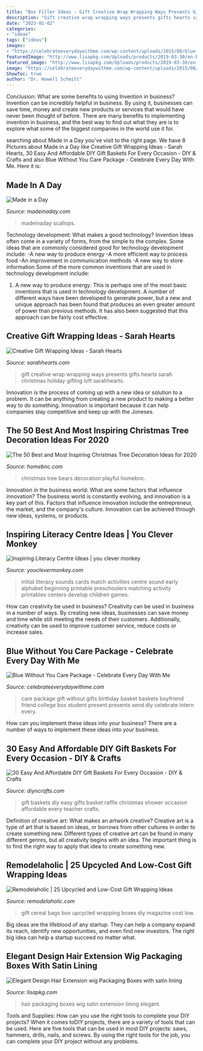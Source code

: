 ```yaml
---
title: "Box Filler Ideas : Gift Creative Wrap Wrapping Ways Presents Gifts Hearts Sarah Christmas Holiday Gifting Loft Sarahhearts"
description: "Gift creative wrap wrapping ways presents gifts hearts sarah christmas holiday gifting loft sarahhearts"
date: "2023-01-02"
categories:
- "ideas"
tags: ["ideas"]
images:
- "https://celebrateeverydaywithme.com/wp-content/uploads/2015/08/blue-without-you-care-package-2-500x500.jpg"
featuredImage: "http://www.lisapkg.com/Uploads/products/2019-03-30/en-Elegant-Design-Hair-Extension-wig-Packaging-Boxes-1.jpg"
featured_image: "http://www.lisapkg.com/Uploads/products/2019-03-30/en-Elegant-Design-Hair-Extension-wig-Packaging-Boxes-1.jpg"
image: "https://celebrateeverydaywithme.com/wp-content/uploads/2015/08/blue-without-you-care-package-2-500x500.jpg"
ShowToc: true
author: "Dr. Howell Schmitt"
---
```



Conclusion: What are some benefits to using Invention in business?
Invention can be incredibly helpful in business. By using it, businesses can save time, money and create new products or services that would have never been thought of before. There are many benefits to implementing invention in business, and the best way to find out what they are is to explore what some of the biggest companies in the world use it for.

	

		
searching about Made in a Day you've visit to the right page. We have 8 Pictures about Made in a Day like Creative Gift Wrapping Ideas - Sarah Hearts, 30 Easy And Affordable DIY Gift Baskets For Every Occasion - DIY &amp; Crafts and also Blue Without You Care Package - Celebrate Every Day With Me. Here it is:
		
    
## Made In A Day

<img loading=lazy src="https://madeinaday.com/wp-content/uploads/2019/03/baked-shells.jpg" onerror="this.onerror=null;this.src='https://tse1.mm.bing.net/th?id=OIP.VM994eVPOCf-3JuKUcAaeAHaLH&amp;pid=15.1';" alt="Made in a Day">

_Source: madeinaday.com_

>madeinaday scallops. 

	

Technology development: What makes a good technology?
Invention Ideas often come in a variety of forms, from the simple to the complex. Some ideas that are commonly considered good for technology development include: 
-A new way to produce energy 
-A more efficient way to process food 
-An improvement in communication methods 
-A new way to store information 
Some of the more common inventions that are used in technology development include:


1) A new way to produce energy: This is perhaps one of the most basic inventions that is used in technology development. A number of different ways have been developed to generate power, but a new and unique approach has been found that produces an even greater amount of power than previous methods. It has also been suggested that this approach can be fairly cost effective.

    
## Creative Gift Wrapping Ideas - Sarah Hearts

<img loading=lazy src="https://sarahhearts.com/wp-content/uploads/2015/12/loft-gifting-10.jpg" onerror="this.onerror=null;this.src='https://tse2.mm.bing.net/th?id=OIP.wqSCMlGsxQ4d-jmnMRJcHQHaJ4&amp;pid=15.1';" alt="Creative Gift Wrapping Ideas - Sarah Hearts">

_Source: sarahhearts.com_

>gift creative wrap wrapping ways presents gifts hearts sarah christmas holiday gifting loft sarahhearts. 

	

Innovation is the process of coming up with a new idea or solution to a problem. It can be anything from creating a new product to making a better way to do something. Innovation is important because it can help companies stay competitive and keep up with the Joneses.

    
## The 50 Best And Most Inspiring Christmas Tree Decoration Ideas For 2020

<img loading=lazy src="https://homebnc.com/homeimg/2016/11/28-christmas-tree-decoration-ideas-homebnc.jpg" onerror="this.onerror=null;this.src='https://tse1.mm.bing.net/th?id=OIP.guwZwgyJkFuNOhMW_4m5pwHaQD&amp;pid=15.1';" alt="The 50 Best and Most Inspiring Christmas Tree Decoration Ideas for 2020">

_Source: homebnc.com_

>christmas tree bears decoration playful homebnc. 

	

Innovation in the business world: What are some factors that influence innovation?
The business world is constantly evolving, and innovation is a key part of this. Factors that influence innovation include the entrepreneur, the market, and the company's culture. Innovation can be achieved through new ideas, systems, or products.

    
## Inspiring Literacy Centre Ideas | You Clever Monkey

<img loading=lazy src="https://3.bp.blogspot.com/-QM2HYij3Ydk/VtJPQbVtztI/AAAAAAAAJLI/vaprQJLYE3I/s1600/Initial%2BSounds%2BMatch%2BLiteracy%2BCenter.png" onerror="this.onerror=null;this.src='https://tse4.mm.bing.net/th?id=OIP.jzrH6aVwiX-SQDzJi38D3QHaF5&amp;pid=15.1';" alt="Inspiring Literacy Centre Ideas | you clever monkey">

_Source: youclevermonkey.com_

>initial literacy sounds cards match activities centre sound early alphabet beginning printable preschoolers matching activity printables centers develop children games. 

	

How can creativity be used in business?
Creativity can be used in business in a number of ways. By creating new ideas, businesses can save money and time while still meeting the needs of their customers. Additionally, creativity can be used to improve customer service, reduce costs or increase sales.

    
## Blue Without You Care Package - Celebrate Every Day With Me

<img loading=lazy src="https://celebrateeverydaywithme.com/wp-content/uploads/2015/08/blue-without-you-care-package-2-500x500.jpg" onerror="this.onerror=null;this.src='https://tse2.mm.bing.net/th?id=OIP.vVA7tB_c9npePGyupl8yoQHaHa&amp;pid=15.1';" alt="Blue Without You Care Package - Celebrate Every Day With Me">

_Source: celebrateeverydaywithme.com_

>care package gift without gifts birthday basket baskets boyfriend friend college box student present presents send diy celebrate intern every. 

	

How can you implement these ideas into your business?
There are a number of ways to implement these ideas into your business.

    
## 30 Easy And Affordable DIY Gift Baskets For Every Occasion - DIY &amp; Crafts

<img loading=lazy src="https://cdn.diyncrafts.com/wp-content/uploads/2017/06/gift-basket-ideas.jpg" onerror="this.onerror=null;this.src='https://tse2.mm.bing.net/th?id=OIP.GGVW6vLjMPX6Qpp5Oj01egHaD4&amp;pid=15.1';" alt="30 Easy And Affordable DIY Gift Baskets For Every Occasion - DIY &amp; Crafts">

_Source: diyncrafts.com_

>gift baskets diy easy gifts basket raffle christmas shower occasion affordable every teacher crafts. 

	

Definition of creative art: What makes an artwork creative?
Creative art is a type of art that is based on ideas, or borrows from other cultures in order to create something new. 
Different types of creative art can be found in many different genres, but all creativity begins with an idea. The important thing is to find the right way to apply that idea to create something new.

    
## Remodelaholic | 25 Upcycled And Low-Cost Gift Wrapping Ideas

<img loading=lazy src="https://www.remodelaholic.com/wp-content/uploads/2014/11/cereal-box-gift-bags.jpg" onerror="this.onerror=null;this.src='https://tse4.mm.bing.net/th?id=OIP.XhxRhHMPHFX6qozEQnYtRAHaJ4&amp;pid=15.1';" alt="Remodelaholic | 25 Upcycled and Low-Cost Gift Wrapping Ideas">

_Source: remodelaholic.com_

>gift cereal bags box upcycled wrapping boxes diy magazine cost low. 

	

Big ideas are the lifeblood of any startup. They can help a company expand its reach, identify new opportunities, and even find new investors. The right big idea can help a startup succeed no matter what.

    
## Elegant Design Hair Extension Wig Packaging Boxes With Satin Lining

<img loading=lazy src="http://www.lisapkg.com/Uploads/products/2019-03-30/en-Elegant-Design-Hair-Extension-wig-Packaging-Boxes-1.jpg" onerror="this.onerror=null;this.src='https://tse1.mm.bing.net/th?id=OIP.H7PJax-yTlMeC4xJN3s2swHaHa&amp;pid=15.1';" alt="Elegant Design Hair Extension wig Packaging Boxes with satin lining">

_Source: lisapkg.com_

>hair packaging boxes wig satin extension lining elegant. 

	

Tools and Supplies: How can you use the right tools to complete your DIY projects?
When it comes toDIY projects, there are a variety of tools that can be used. Here are five tools that can be used in most DIY projects: saws, hammers, drills, nails, and screws. By using the right tools for the job, you can complete your DIY project without any problems.

